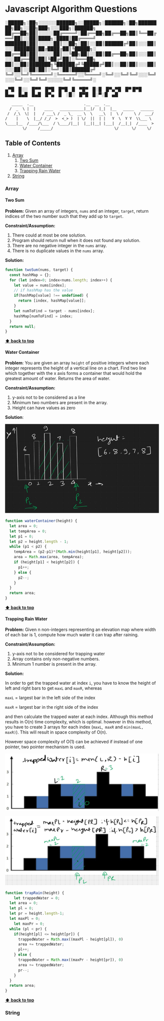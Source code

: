 # Javascript Algorithm Questions

░█████╗░██╗░░░░░░██████╗░░█████╗░██████╗░██╗████████╗██╗░░██╗███╗░░░███╗░██████╗
██╔══██╗██║░░░░░██╔════╝░██╔══██╗██╔══██╗██║╚══██╔══╝██║░░██║████╗░████║██╔════╝
███████║██║░░░░░██║░░██╗░██║░░██║██████╔╝██║░░░██║░░░███████║██╔████╔██║╚█████╗░
██╔══██║██║░░░░░██║░░╚██╗██║░░██║██╔══██╗██║░░░██║░░░██╔══██║██║╚██╔╝██║░╚═══██╗
██║░░██║███████╗╚██████╔╝╚█████╔╝██║░░██║██║░░░██║░░░██║░░██║██║░╚═╝░██║██████╔╝
╚═╝░░╚═╝╚══════╝░╚═════╝░░╚════╝░╚═╝░░╚═╝╚═╝░░░╚═╝░░░╚═╝░░╚═╝╚═╝░░░░░╚═╝╚═════╝░



▄▀█ █░░ █▀▀ █▀█ █▀█ █ ▀█▀ █░█ █▀▄▀█ █▀
█▀█ █▄▄ █▄█ █▄█ █▀▄ █ ░█░ █▀█ █░▀░█ ▄█



```
   _____  .__                       .__  __  .__                    
  /  _  \ |  |    ____   ___________|__|/  |_|  |__   _____   ______
 /  /_\  \|  |   / ___\ /  _ \_  __ \  \   __\  |  \ /     \ /  ___/
/    |    \  |__/ /_/  >  <_> )  | \/  ||  | |   Y  \  Y Y  \\___ \ 
\____|__  /____/\___  / \____/|__|  |__||__| |___|  /__|_|  /____  >
        \/     /_____/                            \/      \/     \/ 
```



## Table of Contents

1. [Array](#array)
   1. [Two Sum](#two-sum)
   2. [Water Container](#water-container)
   3. [Trapping Rain Water](#trapping-rain-water)
2. [String](#string)

### Array

#### Two Sum

**Problem:** Given an array of integers, `nums` and an integer, `target`, return indices of the two number such that they add up to `target`.

**Constraint/Assumption:**

1. There could at most be one solution.
2. Program should return null when it does not found any solution.
3. There are no negative integer in the `nums` array.
4. There is no duplicate values in the `nums` array.

**Solution:**

```javascript
function twoSum(nums, target) {
  const hashMap = {};
  for (let index=0; index<nums.length; index++) {
    let value = nums[index];
    // if hashMap has the value
    if(hashMap[value] !== undefined) {
      return [index, hashMap[value]];
    }
    let numToFind = target - nums[index];
    hashMap[numToFind] = index;
  }
  return null;
}
```

**[⬆ back to top](#table-of-contents)**

#### Water Container

**Problem**: You are given an array `height` of positive integers where each integer represents the height of a vertical line on a chart. Find two line which together with the x axis forms a container that would hold the greatest amount of water. Returns the area of water.

**Constraint/Assumption:**

1. y-axis not to be considered as a line
2. Minimum two numbers are present in the array.
3. Height can have values as zero

**Solution**:

![001](assets/2023-04-25-000330.jpg)

```javascript
function waterContainer(height) {
  let area = 0;
  let tempArea = 0;
  let p1 = 0;
  let p2 = height.length - 1;
  while (p1 < p2) {
    tempArea = (p2-p1)*(Math.min(height[p1], height[p2]));
    area = Math.max(area, tempArea);
    if (height[p1] < height[p2]) {
      p1++;
    } else {
      p2--;
    }
  }
  return area;
}
```

**[⬆ back to top](#table-of-contents)**

#### Trapping Rain Water

**Problem:**  Given n non-integers representing an elevation map where width of each bar is 1, compute how much water it can trap after raining.

**Constraint/Assumption:**

1. y-axis not to be considered for trapping water
2. Array contains only non-negative numbers.
3. Minimum 1 number is present in the array.

**Solution:**

In order to get the trapped water at index `i`, you have to know the height of left and right bars to get `maxL` and `maxR`, whereas

`maxL` = largest bar in the left side of the index	

`maxR` = largest bar in the right side of the index

and then calculate the trapped water at each index. Although this method results in O(n) time complexity, which is optimal. however in this method, you have to create 3 arrays for each index (`maxL`,` maxR` and `min(maxL, maxR)`). This will result in space complexity of O(n). 

However space complexity of O(1) can be achieved if instead of one pointer, two pointer mechanism is used.

![002](assets/2023-04-25-000333.jpg)

![003](assets/2023-04-25-000334.jpg)

```javascript
function trapRain(height) {
	let trappedWater = 0;
  let area = 0;
  let pl = 0;
  let pr = height.length-1;
  let maxPl = 0;
 	let maxPr = 0;
  while (pl < pr) {
    if(height[pl] <= height[pr]) {
      trappedWater = Math.max((maxPl - height[pl]), 0)
      area += trappedWater;
      pl++;
    } else {
      trappedWater = Math.max((maxPr - height[pr]), 0)
      area += trappedWater;
      pr--;
    }
  }
  return area;
}
```

**[⬆ back to top](#table-of-contents)**

### String



